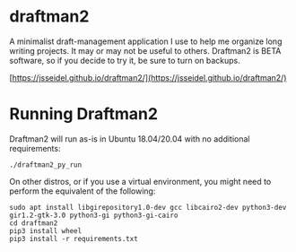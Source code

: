 # draftman2

A minimalist draft-management application I use to help me organize long writing
projects. It may or may not be useful to others. Draftman2 is BETA software, so if
you decide to try it, be sure to turn on backups.

[https://jsseidel.github.io/draftman2/](https://jsseidel.github.io/draftman2/)

# Running Draftman2

Draftman2 will run as-is in Ubuntu 18.04/20.04 with no additional
requirements:

```
./draftman2_py_run
```

On other distros, or if you use a virtual environment, you might need to
perform the equivalent of the following:

```
sudo apt install libgirepository1.0-dev gcc libcairo2-dev python3-dev gir1.2-gtk-3.0 python3-gi python3-gi-cairo
cd draftman2
pip3 install wheel
pip3 install -r requirements.txt
```

